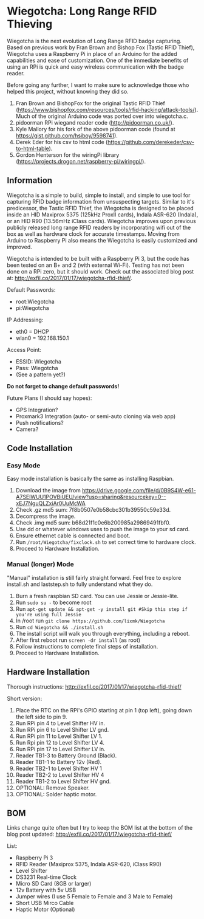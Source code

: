 # Wiegotcha: Long Range RFID Thieving  
Wiegotcha is the next evolution of Long Range RFID badge capturing. Based on previous work by Fran Brown and Bishop Fox (Tastic RFID Thief), Wiegotcha uses a Raspberry Pi in place of an Arduino for the added capabilities and ease of customization. One of the immediate benefits of using an RPi is quick and easy wireless communication with the badge reader.  
  
Before going any further, I want to make sure to acknowledge those who helped this project, without knowing they did so.  
1. Fran Brown and BishopFox for the original Tastic RFID Thief (https://www.bishopfox.com/resources/tools/rfid-hacking/attack-tools/). Much of the original Arduino code was ported over into wiegotcha.c.  
2. pidoorman RPi wiegand reader code (http://pidoorman.co.uk/).  
3. Kyle Mallory for his fork of the above pidoorman code (found at https://gist.github.com/hsiboy/9598741).  
4. Derek Eder for his csv to html code (https://github.com/derekeder/csv-to-html-table).  
5. Gordon Henterson for the wiringPi library (https://projects.drogon.net/raspberry-pi/wiringpi/).  
  
## Information  
Wiegotcha is a simple to build, simple to install, and simple to use tool for capturing RFID badge information from unsuspecting targets. Similar to it's predicessor, the Tastic RFID Thief, the Wiegotcha is designed to be placed inside an HID Maxiprox 5375 (125kHz ProxII cards), Indala ASR-620 (Indala), or an HID R90 (13.56mHz iClass cards). Wiegotcha improves upon previous publicly released long range RFID readers by incorporating wifi out of the box as well as hardware clock for accurate timestamps. Moving from Arduino to Raspberry Pi also means the Wiegotcha is easily customized and improved.  
  
Wiegotcha is intended to be built with a Raspberry Pi 3, but the code has been tested on an B+ and 2 (with external Wi-Fi). Testing has not been done on a RPi zero, but it should work. Check out the associated blog post at: http://exfil.co/2017/01/17/wiegotcha-rfid-thief/.  
  
Default Passwords:  
* root:Wiegotcha  
* pi:Wiegotcha  
  
IP Addressing:  
* eth0 = DHCP  
* wlan0 = 192.168.150.1  
  
Access Point:  
* ESSID: Wiegotcha  
* Pass: Wiegotcha  
* (See a pattern yet?)  
  
**Do not forget to change default passwords!**  
  
Future Plans (I should say hopes):  
* GPS Integration?  
* Proxmark3 Integration (auto- or semi-auto cloning via web app)  
* Push notifications?  
* Camera?    
  
## Code Installation
### Easy Mode  
Easy mode installation is basically the same as installing Raspbian.  
1. Download the image from https://drive.google.com/file/d/0B9S4W-e61-A7SElWUU1POVBiUEU/view?usp=sharing&resourcekey=0--xEJ7NguQLZxiAr0UuMcWA
2. Check .gz md5 sum: 7f8b0507e0b58cbc301b39550c59e33d.  
3. Decompress the image.  
4. Check .img md5 sum: b68d21f1c0e6b200985a29869491fbf0.  
5. Use dd or whatever windows uses to push the image to your sd card.  
6. Ensure ethernet cable is connected and boot.  
7. Run `/root/Wiegotcha/fixclock.sh` to set correct time to hardware clock.  
8. Proceed to Hardware Installation.  
  
### Manual (longer) Mode
"Manual" installation is still fairly straight forward. Feel free to explore install.sh and laststep.sh to fully understand what they do.  
1. Burn a fresh raspbian SD card. You can use Jessie or Jessie-lite.  
2. Run `sudo su -` to become root  
3. Run `apt-get update && apt-get -y install git #Skip this step if you're using full Jessie`  
4. In /root run `git clone https://github.com/lixmk/Wiegotcha`  
5. Run `cd Wiegotcha && ./install.sh`  
6. The install script will walk you through everything, including a reboot.  
7. After first reboot run `screen -dr install` (as root)  
8. Follow instructions to complete final steps of installation.  
9. Proceed to Hardware Installation.  
  
## Hardware Installation
Thorough instructions: http://exfil.co/2017/01/17/wiegotcha-rfid-thief/

Short version:  
1. Place the RTC on the RPi's GPIO starting at pin 1 (top left), going down the left side to pin 9.  
2. Run RPi pin 4 to Level Shifter HV in.  
3. Run RPi pin 6 to Level Shifter LV gnd.  
4. Run RPi pin 11 to Level Shifter LV 1.  
5. Run Rpi pin 12 to Level Shifter LV 4.  
6. Run RPi pin 17 to Level Shifter LV in.  
7. Reader TB1-3 to Battery Ground (Black).  
8. Reader TB1-1 to Battery 12v (Red).  
9. Reader TB2-1 to Level Shifter HV 1  
10. Reader TB2-2 to Level Shifter HV 4  
11. Reader TB1-2 to Level Shifter HV gnd.  
12. OPTIONAL: Remove Speaker.  
13. OPTIONAL: Solder haptic motor.  

## BOM
Links change quite often but I try to keep the BOM list at the bottom of the blog post updated: http://exfil.co/2017/01/17/wiegotcha-rfid-thief/

List:
* Raspberry Pi 3 
* RFID Reader (Maxiprox 5375, Indala ASR-620, iClass R90)
* Level Shifter
* DS3231 Real-time Clock
* Micro SD Card (8GB or larger)
* 12v Battery with 5v USB
* Jumper wires (I use 5 Female to Female and 3 Male to Female)
* Short USB Mirco Cable
* Haptic Motor (Optional)

